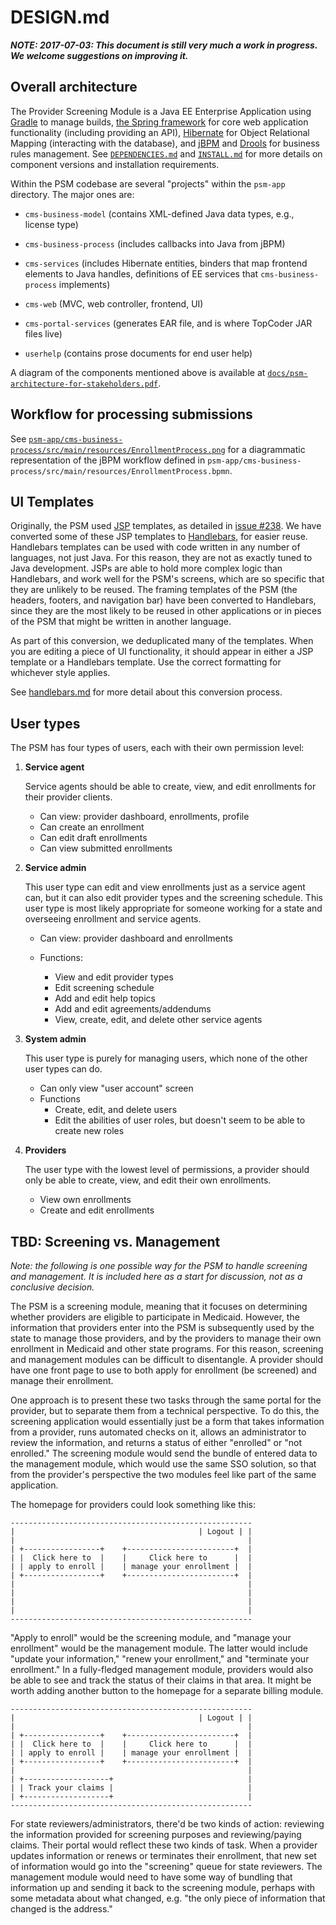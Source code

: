 # DESIGN.md

***NOTE: 2017-07-03: This document is still very much a work in
   progress.  We welcome suggestions on improving it.***

## Overall architecture

The Provider Screening Module is a Java EE Enterprise Application
using [Gradle](https://gradle.org/) to manage builds, [the Spring
framework](http://projects.spring.io/spring-framework/) for core web
application functionality (including providing an API),
[Hibernate](http://hibernate.org/) for Object Relational Mapping
(interacting with the database), and [jBPM](http://www.jbpm.org/) and
[Drools](http://drools.org/) for business rules management. See
[`DEPENDENCIES.md`](DEPENDENCIES.md) and [`INSTALL.md`](INSTALL.md)
for more details on component versions and installation requirements.

Within the PSM codebase are several "projects" within the `psm-app`
directory. The major ones are:

* `cms-business-model` (contains XML-defined Java data types, e.g.,
  license type)

* `cms-business-process` (includes callbacks into Java from jBPM)

* `cms-services` (includes Hibernate entities, binders that map
  frontend elements to Java handles, definitions of EE services that
  `cms-business-process` implements)

* `cms-web` (MVC, web controller, frontend, UI)

* `cms-portal-services` (generates EAR file, and is where TopCoder JAR
  files live)

* `userhelp` (contains prose documents for end user help)

A diagram of the components mentioned above is available at
[`docs/psm-architecture-for-stakeholders.pdf`](psm-architecture-for-stakeholders.pdf).

## Workflow for processing submissions

See
[`psm-app/cms-business-process/src/main/resources/EnrollmentProcess.png`](../psm-app/cms-business-process/src/main/resources/EnrollmentProcess.png)
for a diagrammatic representation of the jBPM workflow defined in
`psm-app/cms-business-process/src/main/resources/EnrollmentProcess.bpmn`.


## UI Templates

Originally, the PSM used
[JSP](http://www.caucho.com/resin-3.1/doc/jsp-templates.xtp) templates,
as detailed in [issue
#238](https://github.com/OpenTechStrategies/psm/issues/238#issuecomment-313217566).
We have converted some of these JSP templates to
[Handlebars](http://handlebarsjs.com/), for easier reuse.  Handlebars
templates can be used with code written in any number of languages, not
just Java.  For this reason, they are not as exactly tuned to Java
development.  JSPs are able to hold more complex logic than Handlebars,
and work well for the PSM's screens, which are so specific that they are
unlikely to be reused.  The framing templates of the PSM (the headers,
footers, and navigation bar) have been converted to Handlebars, since they
are the most likely to be reused in other applications or in pieces of
the PSM that might be written in another language.

As part of this conversion, we deduplicated many of the templates.  When
you are editing a piece of UI functionality, it should appear in either
a JSP template or a Handlebars template.  Use the correct formatting for
whichever style applies.

See [handlebars.md](handlebars.md) for more detail about this conversion
process.

## User types

The PSM has four types of users, each with their own permission level:

1. __Service agent__
    
    Service agents should be able to create, view, and edit enrollments
    for their provider clients.

    - Can view: provider dashboard, enrollments, profile
    - Can create an enrollment
    - Can edit draft enrollments
    - Can view submitted enrollments
    
2. __Service admin__
    
    This user type can edit and view enrollments just as a service agent
    can, but it can also edit provider types and the screening schedule.
    This user type is most likely appropriate for someone working for a
    state and overseeing enrollment and service agents.
    
    - Can view: provider dashboard and enrollments
    
    - Functions:
        - View and edit provider types
        - Edit screening schedule
        - Add and edit help topics
        - Add and edit agreements/addendums
        - View, create, edit, and delete other service agents

3. __System admin__
    
    This user type is purely for managing users, which none of the other
    user types can do.
    
    - Can only view "user account" screen
    - Functions
        - Create, edit, and delete users
        - Edit the abilities of user roles, but doesn't seem to be able
          to create new roles

4. __Providers__
    
    The user type with the lowest level of permissions, a provider
    should only be able to create, view, and edit their own enrollments.

    - View own enrollments
    - Create and edit enrollments


 ## TBD: Screening vs. Management

_Note: the following is one possible way for the PSM to handle screening
and management.  It is included here as a start for discussion, not as a
conclusive decision._

The PSM is a screening module, meaning that it focuses on determining
whether providers are eligible to participate in Medicaid.  However, the
information that providers enter into the PSM is subsequently used by
the state to manage those providers, and by the providers to manage
their own enrollment in Medicaid and other state programs.  For this
reason, screening and management modules can be difficult to
disentangle.  A provider should have one front page to use to both apply
for enrollment (be screened) and manage their enrollment.

One approach is to present these two tasks through the same portal for
the provider, but to separate them from a technical perspective.  To do
this, the screening application would essentially just be a form that
takes information from a provider, runs automated checks on it, allows
an administrator to review the information, and returns a status of
either "enrolled" or "not enrolled."  The screening module would send
the bundle of entered data to the management module, which would use the
same SSO solution, so that from the provider's perspective the two
modules feel like part of the same application.

The homepage for providers could look something like this:

```
------------------------------------------------------
|                                         | Logout | |
|                                                    |
| +-----------------+    +------------------------+  |
| |  Click here to  |    |     Click here to      |  |
| | apply to enroll |    | manage your enrollment |  |
| +-----------------+    +------------------------+  |
|                                                    |
|                                                    |
|                                                    |
|                                                    |
------------------------------------------------------
```

"Apply to enroll" would be the screening module, and "manage your
enrollment" would be the management module.  The latter would include
"update your information," "renew your enrollment," and "terminate your
enrollment."  In a fully-fledged management module, providers would also
be able to see and track the status of their claims in that area.  It
might be worth adding another button to the homepage for a separate
billing module.

```
------------------------------------------------------
|                                         | Logout | |
|                                                    |
| +-----------------+    +------------------------+  |
| |  Click here to  |    |     Click here to      |  |
| | apply to enroll |    | manage your enrollment |  |
| +-----------------+    +------------------------+  |
|                                                    |
| +-------------------+                              |
| | Track your claims |                              |
| +-------------------+                              |
------------------------------------------------------
```

For state reviewers/administrators, there'd be two kinds of action:
reviewing the information provided for screening purposes and
reviewing/paying claims.  Their portal would reflect these two kinds of
task.  When a provider updates information or renews or terminates their
enrollment, that new set of information would go into the "screening"
queue for state reviewers.  The management module would need to have
some way of bundling that information up and sending it back to the
screening module, perhaps with some metadata about what changed,
e.g. "the only piece of information that changed is the address."

